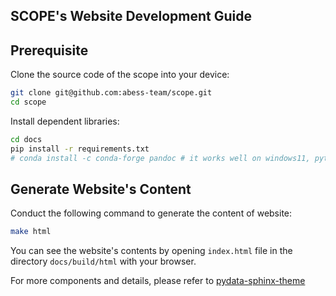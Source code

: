 SCOPE's Website Development Guide
---------

## Prerequisite

Clone the source code of the scope into your device:

```bash
git clone git@github.com:abess-team/scope.git
cd scope
```

Install dependent libraries:

```bash
cd docs
pip install -r requirements.txt
# conda install -c conda-forge pandoc # it works well on windows11, python3.9 without pandoc
```

## Generate Website's Content  

Conduct the following command to generate the content of website:

```bash
make html
```

You can see the website's contents by opening `index.html` file
in the directory `docs/build/html` with your browser.

For more components and details, please refer to [pydata-sphinx-theme](pydata-sphinx-theme.readthedocs.io)
